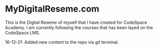 # MyDigitalReseme.com
This is the Digital Reseme of myself that I have created for CodeSpace Academy. I am currently following the courses that has been layed on the CodeSpace LMS.

16-12-21:
Added new content to the repo via git terminal.
